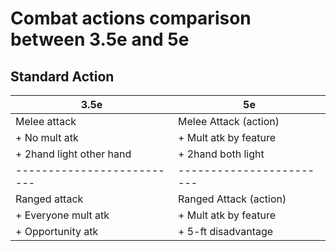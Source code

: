 
Combat actions comparison between 3.5e and 5e
=============================================

## Standard Action                

| 3.5e                     | 5e                     |
|--------------------------|------------------------|
| Melee attack             | Melee Attack (action)  |
| + No mult atk            | + Mult atk by feature  |
| + 2hand light other hand | + 2hand both light     |
|--------------------------|------------------------|
| Ranged attack            | Ranged Attack (action) |
| + Everyone mult atk      | + Mult atk by feature  |
| + Opportunity atk        | + 5-ft disadvantage    |

